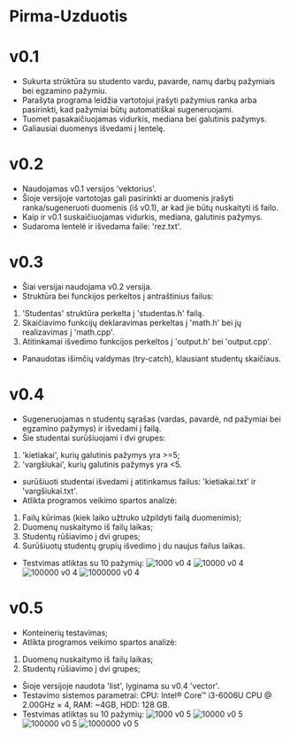# Pirma-Uzduotis
# v0.1
* Sukurta strūktūra su studento vardu, pavarde, namų darbų pažymiais bei egzamino pažymiu.
* Parašyta programa leidžia vartotojui įrašyti pažymius ranka arba pasirinkti, kad pažymiai būtų automatiškai sugeneruojami.
* Tuomet pasakaičiuojamas vidurkis, mediana bei galutinis pažymys.
* Galiausiai duomenys išvedami į lentelę.

# v0.2
* Naudojamas v0.1 versijos 'vektorius'.
* Šioje versijoje vartotojas gali pasirinkti ar duomenis įrašyti ranka/sugeneruoti duomenis (iš v0.1), ar kad jie būtų nuskaityti iš failo.
* Kaip ir v0.1 suskaičiuojamas vidurkis, mediana, galutinis pažymys.
* Sudaroma lentelė ir išvedama faile: 'rez.txt'.

# v0.3
* Šiai versijai naudojama v0.2 versija.
* Struktūra bei funckijos perkeltos į antraštinius failus:
1) 'Studentas' struktūra perkelta į 'studentas.h' failą.
2) Skaičiavimo funkcijų deklaravimas perkeltas į 'math.h' bei jų realizavimas į 'math.cpp'.
3) Atitinkamai išvedimo funkcijos perkeltos į 'output.h' bei 'output.cpp'.
* Panaudotas išimčių valdymas (try-catch), klausiant studentų skaičiaus.

# v0.4
* Sugeneruojamas n studentų sąrašas (vardas, pavardė, nd pažymiai bei egzamino pažymys) ir išvedami į failą.
* Šie studentai surūšiuojami i dvi grupes:
1) 'kietiakai', kurių galutinis pažymys yra >=5;
2) 'vargšiukai', kurių galutinis pažymys yra <5.
* surūšiuoti studentai išvedami į atitinkamus failus: 'kietiakai.txt' ir 'vargšiukai.txt'.
* Atlikta programos veikimo spartos analizė:
1) Failų kūrimas (kiek laiko užtruko užpildyti failą duomenimis);
2) Duomenų nuskaitymo iš failų laikas;
3) Studentų rūšiavimo į dvi grupes;
4) Surūšiuotų studentų grupių išvedimo į du naujus failus laikas.
* Testvimas atliktas su 10 pažymių:
![1000 v0 4](https://user-images.githubusercontent.com/90559062/141158673-bc82a59c-fc3f-43c3-94c9-8aa1af9b48ae.png)
![10000 v0 4](https://user-images.githubusercontent.com/90559062/141158697-3363f676-ffec-4dd2-97c5-79d4d5489657.png)
![100000 v0 4](https://user-images.githubusercontent.com/90559062/141158733-d5cc554b-b2ea-4116-a194-c10354ae7e06.png)
![1000000 v0 4](https://user-images.githubusercontent.com/90559062/141158760-c6d65559-97da-4870-b6af-65622ddd8b52.png)

# v0.5
* Konteinerių testavimas;
* Atlikta programos veikimo spartos analizė:
1) Duomenų nuskaitymo iš failų laikas;
2) Studentų rūšiavimo į dvi grupes;
* Šioje versijoje naudota 'list', lyginama su v0.4 'vector'.
* Testavimo sistemos parametrai: CPU: Intel® Core™ i3-6006U CPU @ 2.00GHz × 4, RAM: ~4GB, HDD: 128 GB.
* Testvimas atliktas su 10 pažymių:
![1000 v0 5](https://user-images.githubusercontent.com/90559062/141162928-765ca1fa-8477-49d1-8d44-33e9efcabaff.png)
![10000 v0 5](https://user-images.githubusercontent.com/90559062/141162946-689498fd-735e-4b0b-a141-26fca26cede5.png)
![100000 v0 5](https://user-images.githubusercontent.com/90559062/141162962-7510c09e-ef56-48da-8175-cc9932e4cb96.png)
![1000000 v0 5](https://user-images.githubusercontent.com/90559062/141162978-409930a3-6761-428c-ab5d-64b028b5c0d9.png)

